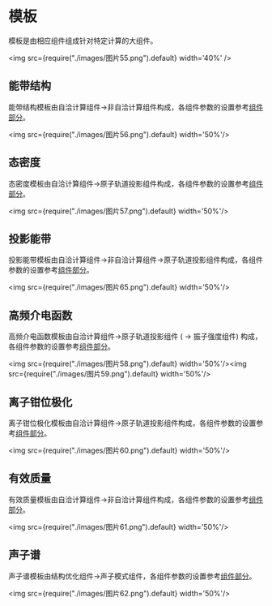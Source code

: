 # 模板

模板是由相应组件组成针对特定计算的大组件。

<img src={require("./images/图片55.png").default} width='40%' />


## 能带结构

能带结构模板由自洽计算组件->非自洽计算组件构成，各组件参数的设置参考[组件部分](/1.0/Q-Flow/qflow_component_pwmat_nonscf)。

<img src={require("./images/图片56.png").default} width='50%'/>

## 态密度

态密度模板由自洽计算组件->原子轨道投影组件构成，各组件参数的设置参考[组件部分](/1.0/Q-Flow/qflow_component_pwmat_dos)。

<img src={require("./images/图片57.png").default} width='50%'/>

## 投影能带

投影能带模板由自洽计算组件->非自洽计算组件->原子轨道投影组件构成，各组件参数的设置参考[组件部分](/1.0/Q-Flow/qflow_component_pwmat_dos)。

<img src={require("./images/图片65.png").default} width='50%'/>

## 高频介电函数

高频介电函数模板由自洽计算组件->原子轨道投影组件 ( -> 振子强度组件) 构成，各组件参数的设置参考[组件部分](/1.0/Q-Flow/qflow_component_pwmat_dos)。

<img src={require("./images/图片58.png").default} width='50%'/><img src={require("./images/图片59.png").default} width='50%'/>

## 离子钳位极化

离子钳位极化模板由自洽计算组件->原子轨道投影组件构成，各组件参数的设置参考[组件部分](/1.0/Q-Flow/qflow_component_pwmat_dos)。

<img src={require("./images/图片60.png").default} width='50%'/>

## 有效质量

有效质量模板由自洽计算组件->非自洽计算组件构成，各组件参数的设置参考[组件部分](/1.0/Q-Flow/qflow_component_pwmat_nonscf)。

<img src={require("./images/图片61.png").default} width='50%'/>

## 声子谱

声子谱模板由结构优化组件->声子模式组件，各组件参数的设置参考[组件部分](/1.0/Q-Flow/qflow_component_pwmat_phonon)。

<img src={require("./images/图片62.png").default} width='50%'/>